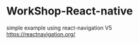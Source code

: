 # WorkShop-React-native

simple example using react-navigation V5 
<br/>
https://reactnavigation.org/
